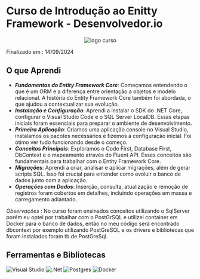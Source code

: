# Curso de Introdução ao Enitty Framework - Desenvolvedor.io
<div align="center">
  <img src="https://github.com/user-attachments/assets/16a20c8d-4249-49a5-8582-28e6e91a8cce" alt="logo curso">
</div>

Finalizado em : 14/09/2024

## O que Aprendi
* _**Fundamentos do Entity Framework Core**_: Começamos entendendo o que é um ORM e a diferença entre orientação a objetos e modelo relacional. A história do Entity Framework Core também foi abordada, o que ajudou a contextualizar sua evolução.
* _**Instalação e Configuração**_: Aprendi a instalar o SDK do .NET Core, configurar o Visual Studio Code e o SQL Server LocalDB. Essas etapas iniciais foram essenciais para preparar o ambiente de desenvolvimento.
* _**Primeira Aplicação**_: Criamos uma aplicação console no Visual Studio, instalamos os pacotes necessários e fizemos a configuração inicial. Foi ótimo ver tudo funcionando desde o começo.
* _**Conceitos Principais**_: Exploramos o Code First, Database First, DbContext e o mapeamento através do Fluent API. Esses conceitos são fundamentais para trabalhar com o Entity Framework Core.
* _**Migrações**_: Aprendi a criar, analisar e aplicar migrações, além de gerar scripts SQL. Isso foi crucial para entender como evoluir o banco de dados junto com a aplicação.
* _**Operações com Dados**_: Inserção, consulta, atualização e remoção de registros foram cobertos em detalhes, incluindo operações em massa e carregamento adiantado.

_Observações_ : No curso foram ensinados conceitos utilizando o SqlServer porém eu optei por trabalhar com o PostGrSQL e utilizei container em Docker para o banco de dados, então no meu código será encontrado dbcontext por exemplo utilizando 
PostGreSQL e os drivers e bibliotecas que foram instalados foram tb de PostGreSql.

## Ferramentas e Bibliotecas
![Visual Studio](https://img.shields.io/badge/Visual%20Studio-5C2D91.svg?style=for-the-badge&logo=visual-studio&logoColor=white)
![.Net](https://img.shields.io/badge/.NET-5C2D91?style=for-the-badge&logo=.net&logoColor=white)
![Postgres](https://img.shields.io/badge/postgres-%23316192.svg?style=for-the-badge&logo=postgresql&logoColor=white)
![Docker](https://img.shields.io/badge/docker-%230db7ed.svg?style=for-the-badge&logo=docker&logoColor=white)




